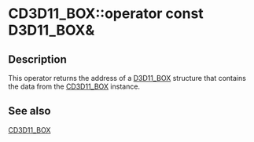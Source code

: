 # CD3D11_BOX::operator const D3D11_BOX&

## Description

This operator returns the address of a [D3D11_BOX](https://learn.microsoft.com/windows/desktop/api/d3d11/ns-d3d11-d3d11_box) structure that contains the data from the [CD3D11_BOX](https://learn.microsoft.com/previous-versions/windows/desktop/legacy/jj151614(v=vs.85)) instance.

## See also

[CD3D11_BOX](https://learn.microsoft.com/previous-versions/windows/desktop/legacy/jj151614(v=vs.85))